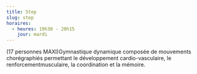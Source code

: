 ```yaml
---
title: Step
slug: step
horaires:
  - heures: 19h30 - 20h15
    jour: mardi
---
```

(17 personnes MAXI)Gymnastique dynamique composée de mouvements chorégraphiés permettant le développement cardio-vasculaire, le renforcementmusculaire, la coordination et la mémoire.
